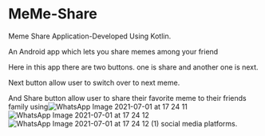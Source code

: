 # MeMe-Share

Meme Share Application-Developed Using Kotlin.

An Android app which lets you share memes among your friend

Here in this app there are two buttons. one is share and another one is next.

Next button allow user to switch over to next meme.

And Share button allow user to share their favorite meme to their friends family using![WhatsApp Image 2021-07-01 at 17 24 11](https://user-images.githubusercontent.com/68045620/124120529-8025b500-da91-11eb-9b99-bed6b8989eff.jpeg)
![WhatsApp Image 2021-07-01 at 17 24 12](https://user-images.githubusercontent.com/68045620/124120546-8451d280-da91-11eb-8e79-3e0fe3fb1e5a.jpeg)
![WhatsApp Image 2021-07-01 at 17 24 12 (1)](https://user-images.githubusercontent.com/68045620/124120565-887df000-da91-11eb-8611-262ac5bba229.jpeg)
 social media platforms.
